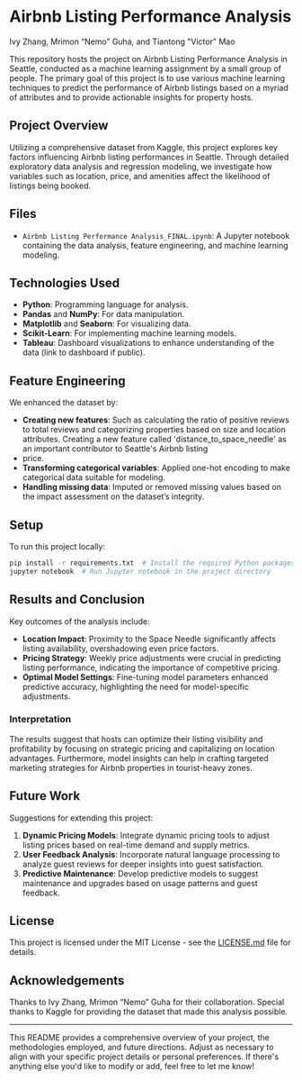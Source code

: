 # Airbnb Listing Performance Analysis
Ivy Zhang, Mrimon “Nemo” Guha, and Tiantong "Victor" Mao

This repository hosts the project on Airbnb Listing Performance Analysis in Seattle, conducted as a machine learning assignment by a small group of people. The primary goal of this project is to use various machine learning techniques to predict the performance of Airbnb listings based on a myriad of attributes and to provide actionable insights for property hosts.

## Project Overview

Utilizing a comprehensive dataset from Kaggle, this project explores key factors influencing Airbnb listing performances in Seattle. Through detailed exploratory data analysis and regression modeling, we investigate how variables such as location, price, and amenities affect the likelihood of listings being booked.

## Files

- `Airbnb Listing Performance Analysis_FINAL.ipynb`: A Jupyter notebook containing the data analysis, feature engineering, and machine learning modeling.

## Technologies Used

- **Python**: Programming language for analysis.
- **Pandas** and **NumPy**: For data manipulation.
- **Matplotlib** and **Seaborn**: For visualizing data.
- **Scikit-Learn**: For implementing machine learning models.
- **Tableau**: Dashboard visualizations to enhance understanding of the data (link to dashboard if public).

## Feature Engineering

We enhanced the dataset by:
- **Creating new features**: Such as calculating the ratio of positive reviews to total reviews and categorizing properties based on size and location attributes. Creating a new feature called 'distance_to_space_needle' as an important contributor to Seattle's Airbnb listing
-   price.
- **Transforming categorical variables**: Applied one-hot encoding to make categorical data suitable for modeling.
- **Handling missing data**: Imputed or removed missing values based on the impact assessment on the dataset’s integrity.

## Setup

To run this project locally:
```bash
pip install -r requirements.txt  # Install the required Python packages
jupyter notebook  # Run Jupyter notebook in the project directory
```

## Results and Conclusion

Key outcomes of the analysis include:
- **Location Impact**: Proximity to the Space Needle significantly affects listing availability, overshadowing even price factors.
- **Pricing Strategy**: Weekly price adjustments were crucial in predicting listing performance, indicating the importance of competitive pricing.
- **Optimal Model Settings**: Fine-tuning model parameters enhanced predictive accuracy, highlighting the need for model-specific adjustments.

### Interpretation

The results suggest that hosts can optimize their listing visibility and profitability by focusing on strategic pricing and capitalizing on location advantages. Furthermore, model insights can help in crafting targeted marketing strategies for Airbnb properties in tourist-heavy zones.

## Future Work

Suggestions for extending this project:
1. **Dynamic Pricing Models**: Integrate dynamic pricing tools to adjust listing prices based on real-time demand and supply metrics.
2. **User Feedback Analysis**: Incorporate natural language processing to analyze guest reviews for deeper insights into guest satisfaction.
3. **Predictive Maintenance**: Develop predictive models to suggest maintenance and upgrades based on usage patterns and guest feedback.

## License

This project is licensed under the MIT License - see the [LICENSE.md](LICENSE.md) file for details.

## Acknowledgements

Thanks to Ivy Zhang, Mrimon “Nemo” Guha for their collaboration. Special thanks to Kaggle for providing the dataset that made this analysis possible.

---

This README provides a comprehensive overview of your project, the methodologies employed, and future directions. Adjust as necessary to align with your specific project details or personal preferences. If there's anything else you'd like to modify or add, feel free to let me know!
